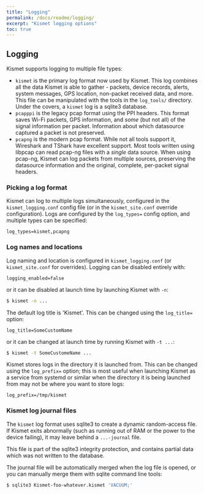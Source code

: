 ```yaml
---
title: "Logging"
permalink: /docs/readme/logging/
excerpt: "Kismet logging options"
toc: true
---
```


## Logging

Kismet supports logging to multiple file types:

* `kismet` is the primary log format now used by Kismet.  This log combines all the data Kismet is able to gather - packets, device records, alerts, system messages, GPS location, non-packet received data, and more.  This file can be manipulated with the tools in the `log_tools/` directory.  Under the covers, a `kismet` log is a sqlite3 database.
* `pcapppi` is the legacy pcap format using the PPI headers.  This format saves Wi-Fi packets, GPS information, and *some* (but not all) of the signal information per packet.  Information about which datasource captured a packet is not preserved.
* `pcapng` is the modern pcap format.  While not all tools support it, Wireshark and TShark have excellent support.  Most tools written using libpcap can read pcap-ng files with a *single* data source.  When using pcap-ng, Kismet can log packets from multiple sources, preserving the datasource information and the original, complete, per-packet signal headers. 

### Picking a log format

Kismet can log to multiple logs simultaneously, configured in the `kismet_logging.conf` config file (or in the `kismet_site.conf` override configuration).  Logs are configured by the `log_types=` config option, and multiple types can be specified:

```
log_types=kismet,pcapng
```

### Log names and locations

Log naming and location is configured in `kismet_logging.conf` (or `kismet_site.conf` for overrides).  Logging can be disabled entirely with:

```
logging_enabled=false
```

or it can be disabled at launch time by launching Kismet with `-n`:

```bash
$ kismet -n ...
```



The default log title is 'Kismet'.  This can be changed using the `log_title=` option:

```
log_title=SomeCustomName
```

or it can be changed at launch time by running Kismet with `-t ...`:

```bash
$ kismet -t SomeCustomeName ...
```



Kismet stores logs in the directory it is launched from.  This can be changed using the `log_prefix=` option; this is most useful when launching Kismet as a service from systemd or similar when the directory it is being launched from may not be where you want to store logs:

```
log_prefix=/tmp/kismet
```

### Kismet log journal files

The `kismet` log format uses sqlite3 to create a dynamic random-access file.  If Kismet exits abnormally (such as running out of RAM or the power to the device failing), it may leave behind a `...-journal` file.  

This file is part of the sqlite3 integrity protection, and contains partial data which was not written to the database.

The journal file will be automatically merged when the log file is opened, or you can manually merge them with sqlite command line tools:

```bash
$ sqlite3 Kismet-foo-whatever.kismet 'VACUUM;'
```
